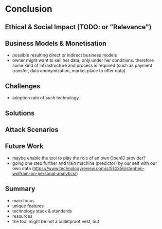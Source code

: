 Conclusion
==========================================



## Ethical & Social Impact (TODO: or "Relevance")



## Business Models & Monetisation

+   possible resulting direct or indirect business models
+   owner might want to sell her data, only under her conditions. therefore some kind of 
    infrastructure and process is required (such as payment transfer, data anonymization, market
    place to offer data)



## Challenges

+   adoption rate of such technology



## Solutions



## Attack Scenarios




## Future Work

+   maybe enable the tool to play the role of an own OpenID provider?
+   going one step further and train machine (predictor) by our self with our own data (https://www.technologyreview.com/s/514356/stephen-wolfram-on-personal-analytics/) 



## Summary

+   main focus 
+   unique features
+   technology stack & standards
+   resources
+   the tool might be not a bulletproof vest, but
